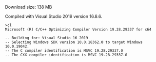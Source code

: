 Download size: 138 MB

Compiled with Visual Studio 2019 version 16.8.6.

```
>cl
Microsoft (R) C/C++ Optimizing Compiler Version 19.28.29337 for x64
```

```
-- Building for: Visual Studio 16 2019
-- Selecting Windows SDK version 10.0.18362.0 to target Windows 10.0.19042.
-- The C compiler identification is MSVC 19.28.29337.0
-- The CXX compiler identification is MSVC 19.28.29337.0
```
